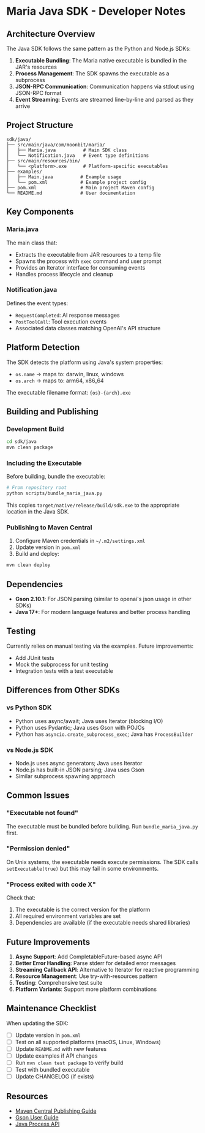 # Maria Java SDK - Developer Notes

## Architecture Overview

The Java SDK follows the same pattern as the Python and Node.js SDKs:

1. **Executable Bundling**: The Maria native executable is bundled in the JAR's resources
2. **Process Management**: The SDK spawns the executable as a subprocess
3. **JSON-RPC Communication**: Communication happens via stdout using JSON-RPC format
4. **Event Streaming**: Events are streamed line-by-line and parsed as they arrive

## Project Structure

```plaintext
sdk/java/
├── src/main/java/com/moonbit/maria/
│   ├── Maria.java          # Main SDK class
│   └── Notification.java   # Event type definitions
├── src/main/resources/bin/
│   └── <platform>.exe      # Platform-specific executables
├── examples/
│   ├── Main.java          # Example usage
│   └── pom.xml            # Example project config
├── pom.xml                # Main project Maven config
└── README.md              # User documentation
```

## Key Components

### Maria.java

The main class that:

- Extracts the executable from JAR resources to a temp file
- Spawns the process with `exec` command and user prompt
- Provides an Iterator interface for consuming events
- Handles process lifecycle and cleanup

### Notification.java

Defines the event types:

- `RequestCompleted`: AI response messages
- `PostToolCall`: Tool execution events
- Associated data classes matching OpenAI's API structure

## Platform Detection

The SDK detects the platform using Java's system properties:

- `os.name` → maps to: darwin, linux, windows
- `os.arch` → maps to: arm64, x86_64

The executable filename format: `{os}-{arch}.exe`

## Building and Publishing

### Development Build

```bash
cd sdk/java
mvn clean package
```

### Including the Executable

Before building, bundle the executable:

```bash
# From repository root
python scripts/bundle_maria_java.py
```

This copies `target/native/release/build/sdk.exe` to the appropriate location in the Java SDK.

### Publishing to Maven Central

1. Configure Maven credentials in `~/.m2/settings.xml`
2. Update version in `pom.xml`
3. Build and deploy:

```bash
mvn clean deploy
```

## Dependencies

- **Gson 2.10.1**: For JSON parsing (similar to openai's json usage in other SDKs)
- **Java 17+**: For modern language features and better process handling

## Testing

Currently relies on manual testing via the examples. Future improvements:

- Add JUnit tests
- Mock the subprocess for unit testing
- Integration tests with a test executable

## Differences from Other SDKs

### vs Python SDK

- Python uses async/await; Java uses Iterator (blocking I/O)
- Python uses Pydantic; Java uses Gson with POJOs
- Python has `asyncio.create_subprocess_exec`; Java has `ProcessBuilder`

### vs Node.js SDK

- Node.js uses async generators; Java uses Iterator
- Node.js has built-in JSON parsing; Java uses Gson
- Similar subprocess spawning approach

## Common Issues

### "Executable not found"

The executable must be bundled before building. Run `bundle_maria_java.py` first.

### "Permission denied"

On Unix systems, the executable needs execute permissions. The SDK calls `setExecutable(true)` but this may fail in some environments.

### "Process exited with code X"

Check that:

1. The executable is the correct version for the platform
2. All required environment variables are set
3. Dependencies are available (if the executable needs shared libraries)

## Future Improvements

1. **Async Support**: Add CompletableFuture-based async API
2. **Better Error Handling**: Parse stderr for detailed error messages
3. **Streaming Callback API**: Alternative to Iterator for reactive programming
4. **Resource Management**: Use try-with-resources pattern
5. **Testing**: Comprehensive test suite
6. **Platform Variants**: Support more platform combinations

## Maintenance Checklist

When updating the SDK:

- [ ] Update version in `pom.xml`
- [ ] Test on all supported platforms (macOS, Linux, Windows)
- [ ] Update `README.md` with new features
- [ ] Update examples if API changes
- [ ] Run `mvn clean test package` to verify build
- [ ] Test with bundled executable
- [ ] Update CHANGELOG (if exists)

## Resources

- [Maven Central Publishing Guide](https://central.sonatype.org/publish/publish-guide/)
- [Gson User Guide](https://github.com/google/gson/blob/master/UserGuide.md)
- [Java Process API](https://docs.oracle.com/en/java/javase/17/docs/api/java.base/java/lang/Process.html)
